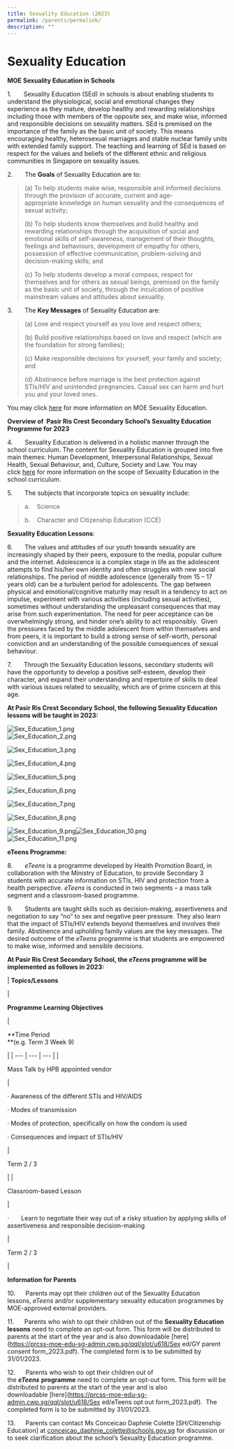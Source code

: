```yaml
---
title: Sexuality Education (2023)
permalink: /parents/permalink/
description: ""
---
```

Sexuality Education
===================

**MOE** **Sexuality Education in Schools**  

1.       Sexuality Education (SEd) in schools is about enabling students to understand the physiological, social and emotional changes they experience as they mature, develop healthy and rewarding relationships including those with members of the opposite sex, and make wise, informed and responsible decisions on sexuality matters. SEd is premised on the importance of the family as the basic unit of society. This means encouraging healthy, heterosexual marriages and stable nuclear family units with extended family support. The teaching and learning of SEd is based on respect for the values and beliefs of the different ethnic and religious communities in Singapore on sexuality issues.

2.       The **Goals** of Sexuality Education are to:

> (a) To help students make wise, responsible and informed decisions through the provision of accurate, current and age-appropriate knowledge on human sexuality and the consequences of sexual activity;
> 
> (b) To help students know themselves and build healthy and rewarding relationships through the acquisition of social and emotional skills of self-awareness, management of their thoughts, feelings and behaviours, development of empathy for others, possession of effective communication, problem-solving and decision-making skills; and
> 
> (c) To help students develop a moral compass, respect for themselves and for others as sexual beings, premised on the family as the basic unit of society, through the inculcation of positive mainstream values and attitudes about sexuality.

3.       The **Key Messages** of Sexuality Education are:

> (a) Love and respect yourself as you love and respect others;
> 
> (b) Build positive relationships based on love and respect (which are the foundation for strong families);
> 
> (c) Make responsible decisions for yourself, your family and society; and
> 
> (d) Abstinence before marriage is the best protection against STIs/HIV and unintended pregnancies. Casual sex can harm and hurt you and your loved ones.

You may click [here](https://go.gov.sg/moe-sexuality-education) for more information on MOE Sexuality Education.

  

**Overview of  Pasir Ris Crest Secondary School’s Sexuality Education Programme for 2023**

4.       Sexuality Education is delivered in a holistic manner through the school curriculum. The content for Sexuality Education is grouped into five main themes: Human Development, Interpersonal Relationships, Sexual Health, Sexual Behaviour, and, Culture, Society and Law. You may click [here](https://go.gov.sg/moe-sexuality-education-scope) for more information on the scope of Sexuality Education in the school curriculum.

  

5.       The subjects that incorporate topics on sexuality include:

> a.    Science
> 
> b.    Character and Citizenship Education (CCE)

  

**Sexuality Education Lessons**:

6.       The values and attitudes of our youth towards sexuality are increasingly shaped by their peers, exposure to the media, popular culture and the internet. Adolescence is a complex stage in life as the adolescent attempts to find his/her own identity and often struggles with new social relationships. The period of middle adolescence (generally from 15 – 17 years old) can be a turbulent period for adolescents. The gap between physical and emotional/cognitive maturity may result in a tendency to act on impulse, experiment with various activities (including sexual activities), sometimes without understanding the unpleasant consequences that may arise from such experimentation. The need for peer acceptance can be overwhelmingly strong, and hinder one’s ability to act responsibly.  Given the pressures faced by the middle adolescent from within themselves and from peers, it is important to build a strong sense of self-worth, personal conviction and an understanding of the possible consequences of sexual behaviour.

7.       Through the Sexuality Education lessons, secondary students will have the opportunity to develop a positive self-esteem, develop their character, and expand their understanding and repertoire of skills to deal with various issues related to sexuality, which are of prime concern at this age.

  

**At Pasir Ris Crest Secondary School, the following Sexuality Education lessons will be taught in 2023:**

![Sex_Education_1.png](../qql/slot/u618/Sex%20ed/Sex_Education_1.png)  
![Sex_Education_2.png](../qql/slot/u618/Sex%20ed/Sex_Education_2.png)  

  
![Sex_Education_3.png](../qql/slot/u618/Sex%20ed/Sex_Education_3.png)  

  

  

  

  

  

  

  

  

  

  

  

  

  

  

  

  
![Sex_Education_4.png](../qql/slot/u618/Sex%20ed/Sex_Education_4.png)  

  

  

  

  

  

  

  

  

  

  

  

  

  

  

  

![Sex_Education_5.png](../qql/slot/u618/Sex%20ed/Sex_Education_5.png)  

![Sex_Education_6.png](../qql/slot/u618/Sex%20ed/Sex_Education_6.png)  

![Sex_Education_7.png](../qql/slot/u618/Sex%20ed/Sex_Education_7.png)  

![Sex_Education_8.png](../qql/slot/u618/Sex%20ed/Sex_Education_8.png)

![Sex_Education_9.png](../qql/slot/u618/Sex%20ed/Sex_Education_9.png)![Sex_Education_10.png](../qql/slot/u618/Sex%20ed/Sex_Education_10.png)  
![Sex_Education_11.png](../qql/slot/u618/Sex%20ed/Sex_Education_11.png)

**eTeens Programme:**

8.       _eTeens_ is a programme developed by Health Promotion Board, in collaboration with the Ministry of Education, to provide Secondary 3 students with accurate information on STIs, HIV and protection from a health perspective. _eTeens_ is conducted in two segments – a mass talk segment and a classroom-based programme.

  

9.       Students are taught skills such as decision-making, assertiveness and negotiation to say “no” to sex and negative peer pressure. They also learn that the impact of STIs/HIV extends beyond themselves and involves their family. Abstinence and upholding family values are the key messages. The desired outcome of the _eTeens_ programme is that students are empowered to make wise, informed and sensible decisions.

  

**At Pasir Ris Crest Secondary School, the _eTeens_ programme will be implemented as follows in 2023:**

| 
**Topics/Lessons**

 | 

**Programme Learning Objectives**

 | 

**Time Period  
**(e.g. Term 3 Week 9)

 |
| --- | --- | --- |
| 

Mass Talk by HPB appointed vendor

 | 

· Awareness of the different STIs and HIV/AIDS

· Modes of transmission

· Modes of protection, specifically on how the condom is used

· Consequences and impact of STIs/HIV

 | 

Term 2 / 3

 |
| 

Classroom-based Lesson

 | 

·       Learn to negotiate their way out of a risky situation by applying skills of assertiveness and responsible decision-making

 | 

Term 2 / 3

 |

**Information for Parents**

10.      Parents may opt their children out of the Sexuality Education lessons, _eTeens_ and/or supplementary sexuality education programmes by MOE-approved external providers.  

11.      Parents who wish to opt their children out of the **Sexuality Education lessons** need to complete an opt-out form. This form will be distributed to parents at the start of the year and is also downloadable [here](https://prcss-moe-edu-sg-admin.cwp.sg/qql/slot/u618/Sex ed/GY parent consent form_2023.pdf). The completed form is to be submitted by 31/01/2023.

12.      Parents who wish to opt their children out of the **_eTeens_** **programme** need to complete an opt-out form. This form will be distributed to parents at the start of the year and is also downloadable [here](https://prcss-moe-edu-sg-admin.cwp.sg/qql/slot/u618/Sex ed/eTeens opt out form_2023.pdf).  The completed form is to be submitted by 31/01/2023.

13.      Parents can contact Ms Conceicao Daphnie Colette \[SH/Citizenship Education\] at [conceicao\_daphnie\_colette@schools.gov.sg](mailto:conceicao_daphnie_colette@schools.gov.sg) for discussion or to seek clarification about the school’s Sexuality Education programme.